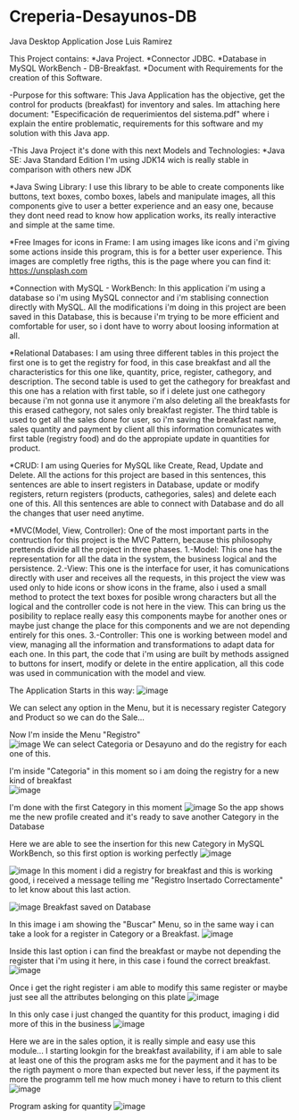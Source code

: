 # Creperia-Desayunos-DB

Java Desktop Application 
Jose Luis Ramirez

This Project contains: 
*Java Project.
*Connector JDBC.
*Database in MySQL WorkBench - DB-Breakfast. 
*Document with Requirements for the creation of this Software.

-Purpose for this software:
This Java Application has the objective, get the control for products (breakfast) for inventory and sales.
Im attaching here document: "Especificación de requerimientos del sistema.pdf" where i explain the entire problematic, 
requirements for this software and my solution with this Java app. 

-This Java Project it's done with this next Models and Technologies: 
  *Java SE: Java Standard Edition I'm using JDK14 wich is really stable in comparison with others new JDK
   
  *Java Swing Library:
   I use this library to be able to create components like buttons, text boxes, combo boxes, labels and manipulate
   images, all this components give to user a better experience and an easy one, because they dont need read to know how 
   application works, its really interactive and simple at the same time.
   
  *Free Images for icons in Frame:
   I am using images like icons and i'm giving some actions inside this program, this is for a better user experience.
   This images are completly free rigths, this is the page where you can find it:  https://unsplash.com
  
  *Connection with MySQL - WorkBench:
   In this application i'm using a database so i'm using MySQL connector and i'm stablising connection directly with MySQL.
   All the modifications i'm doing in this project are been saved in this Database, this is because i'm trying
   to be more efficient and comfortable for user, so i dont have to worry about loosing information at all.

  *Relational Databases:
   I am using three different tables in this project the first one is to get the registry for food, in this case breakfast
   and all the characteristics for this one like, quantity, price, register, cathegory, and description. 
   The second table is used to get the cathegory for breakfast and this one has a relation with first table, so if i delete
   just one cathegory because i'm not gonna use it anymore i'm also deleting all the breakfasts for this erased cathegory, not
   sales only breakfast register.
   The third table is used to get all the sales done for user, so i'm saving the breakfast name, sales quantity and payment by
   client all this information comunicates with first table (registry food) and do the appropiate update in quantities for product.
   
  *CRUD:
   I am using Queries for MySQL like Create, Read, Update and Delete.
   All the actions for this project are based in this sentences, this sentences are able to insert registers in Database, update or modify
   registers, return registers (products, cathegories, sales) and delete each one of this.
   All this sentences are able to connect with Database and do all the changes that user need anytime.
   
  *MVC(Model, View, Controller):
   One of the most important parts in the contruction for this project is the MVC Pattern, because this philosophy prettends divide all the 
   project in three phases.
   1.-Model: This one has the representation for all the data in the system, the business logical and the persistence. 
   2.-View: This one is the interface for user, it has comunications directly with user and receives all the requests, in this project the 
            view was used only to hide icons or show icons in the frame, also i used a small method to protect the text boxes for posible 
            wrong characters but all the logical and the controller code is not here in the view.
            This can bring us the posibility to replace really easy this components maybe for another ones or maybe just change the place 
            for this components and we are not depending entirely for this ones.
   3.-Controller: This one is working between model and view, managing all the information and transformations to adapt data for each one.
                  In this part, the code that i'm using are built by methods assigned to buttons for insert, modify or delete in the entire
                  application, all this code was used in communication with the model and view.
                  
                  
   The Application Starts in this way:
![image](https://user-images.githubusercontent.com/61565954/93434497-dcff0880-f88d-11ea-973d-2dba059d0f56.png)

  We can select any option in the Menu, but it is necessary register Category and Product so we can do the Sale...

               
 Now I'm inside the Menu "Registro"              
 ![image](https://user-images.githubusercontent.com/61565954/93435588-43d0f180-f88f-11ea-885a-d371938318bd.png)
 We can select Categoria or Desayuno and do the registry for each one of this.                 
                  
 I'm inside "Categoria" in this moment so i am doing the registry for a new kind of breakfast                 
![image](https://user-images.githubusercontent.com/61565954/93436175-0caf1000-f890-11ea-8f95-8f3d16de5465.png)  

I'm done with the first Category in this moment
![image](https://user-images.githubusercontent.com/61565954/93436585-9d85eb80-f890-11ea-95aa-8e7e8efd6078.png)
So the app shows me the new profile created and it's ready to save another Category in the Database

Here we are able to see the insertion for this new Category in MySQL WorkBench, so this first option is working perfectly
![image](https://user-images.githubusercontent.com/61565954/93437291-6e23ae80-f891-11ea-9510-8356063b154d.png)


![image](https://user-images.githubusercontent.com/61565954/93437895-25202a00-f892-11ea-8533-c9322209e68f.png)
In this moment i did a registry for breakfast and this is working good, i received a message telling me "Registro Insertado Correctamente"
to let know about this last action.


![image](https://user-images.githubusercontent.com/61565954/93438298-b8f1f600-f892-11ea-9909-b6f0b32c693e.png)
Breakfast saved on Database


In this image i am showing the "Buscar" Menu, so in the same way i can take a look for a register in Category or a Breakfast.
![image](https://user-images.githubusercontent.com/61565954/93501868-9cc67700-f8db-11ea-9cab-c341414a1afd.png)


Inside this last option i can find the breakfast or maybe not depending the register that i'm using it here, in this case i found the correct breakfast.
![image](https://user-images.githubusercontent.com/61565954/93502826-e1064700-f8dc-11ea-8470-5a2579b11e00.png)


Once i get the right register i am able to modify this same register or maybe just see all the attributes belonging on this plate
![image](https://user-images.githubusercontent.com/61565954/93503860-4870c680-f8de-11ea-864b-a466913d61d9.png)


In this only case i just changed the quantity for this product, imaging i did more of this in the business
![image](https://user-images.githubusercontent.com/61565954/93504218-cf25a380-f8de-11ea-975c-3ae41e3b99c0.png)


Here we are in the sales option, it is really simple and easy use this module...
I starting lookgin for the breakfast availability, if i am able to sale at least one of this the program asks me for the payment and it has to be 
the rigth payment o more than expected but never less, if the payment its more the programm tell me how much money i have to return to this client
![image](https://user-images.githubusercontent.com/61565954/93505351-5c1d2c80-f8e0-11ea-9fc0-f7bf0eadbb24.png)


Program asking for quantity
![image](https://user-images.githubusercontent.com/61565954/93509524-79a0c500-f8e5-11ea-991e-2258d087a8ab.png)
                  
                  
                  
                  
                  
                  
   
